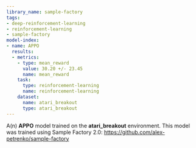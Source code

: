 ```yaml
---
library_name: sample-factory
tags:
- deep-reinforcement-learning
- reinforcement-learning
- sample-factory
model-index:
- name: APPO
  results:
  - metrics:
    - type: mean_reward
      value: 30.20 +/- 23.45
      name: mean_reward
    task:
      type: reinforcement-learning
      name: reinforcement-learning
    dataset:
      name: atari_breakout
      type: atari_breakout
---
```


A(n) **APPO** model trained on the **atari_breakout** environment.
This model was trained using Sample Factory 2.0: https://github.com/alex-petrenko/sample-factory
    